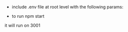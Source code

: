 * include .env file at root level with the following params:

* to run npm start

it will run on 3001
